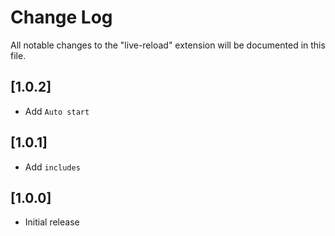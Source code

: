 # Change Log

All notable changes to the "live-reload" extension will be documented in this file.

## [1.0.2]

- Add `Auto start`

## [1.0.1]

- Add `includes`

## [1.0.0]

- Initial release